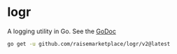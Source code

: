 # logr
A logging utility in Go. See the [GoDoc](https://godoc.org/github.com/mertenvg/logr)

```bash
go get -u github.com/raisemarketplace/logr/v2@latest
```
